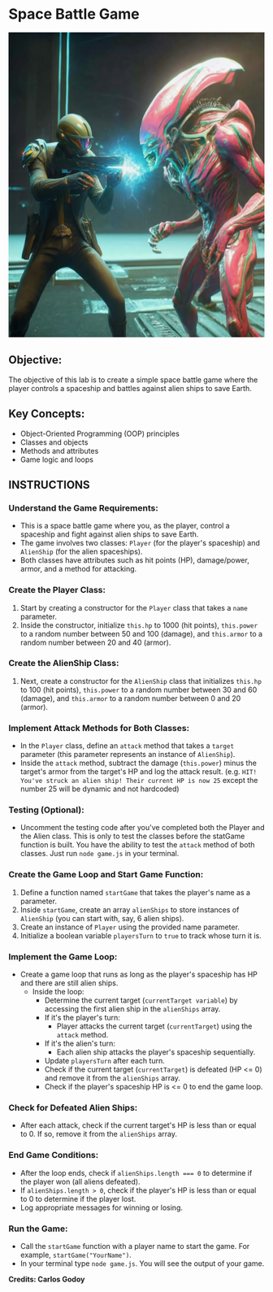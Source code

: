 # Space Battle Game

<img src="./assets/alien-battle.jpg" width="600" height="600">

## Objective:

The objective of this lab is to create a simple space battle game where the player controls a spaceship and battles against alien ships to save Earth.

## Key Concepts:

- Object-Oriented Programming (OOP) principles
- Classes and objects
- Methods and attributes
- Game logic and loops

## INSTRUCTIONS

### Understand the Game Requirements:

- This is a space battle game where you, as the player, control a spaceship and fight against alien ships to save Earth.
- The game involves two classes: `Player` (for the player's spaceship) and `AlienShip` (for the alien spaceships).
- Both classes have attributes such as hit points (HP), damage/power, armor, and a method for attacking.

### Create the Player Class:

1. Start by creating a constructor for the `Player` class that takes a `name` parameter.
2. Inside the constructor, initialize `this.hp` to 1000 (hit points), `this.power` to a random number between 50 and 100 (damage), and `this.armor` to a random number between 20 and 40 (armor).

### Create the AlienShip Class:

1. Next, create a constructor for the `AlienShip` class that initializes `this.hp` to 100 (hit points), `this.power` to a random number between 30 and 60 (damage), and `this.armor` to a random number between 0 and 20 (armor).

### Implement Attack Methods for Both Classes:

- In the `Player` class, define an `attack` method that takes a `target` parameter (this parameter represents an instance of `AlienShip`).
- Inside the `attack` method, subtract the damage (`this.power`) minus the target's armor from the target's HP and log the attack result.
  (e.g. `HIT! You've struck an alien ship! Their current HP is now 25` except the number 25 will be dynamic and not hardcoded)

### Testing (Optional):

- Uncomment the testing code after you've completed both the Player and the Alien class. This is only to test the classes before the statGame function is built. You have the ability to test the `attack` method of both classes. Just run `node game.js` in your terminal.

### Create the Game Loop and Start Game Function:

1. Define a function named `startGame` that takes the player's name as a parameter.
2. Inside `startGame`, create an array `alienShips` to store instances of `AlienShip` (you can start with, say, 6 alien ships).
3. Create an instance of `Player` using the provided name parameter.
4. Initialize a boolean variable `playersTurn` to `true` to track whose turn it is.

### Implement the Game Loop:

- Create a game loop that runs as long as the player's spaceship has HP and there are still alien ships.
  - Inside the loop:
    - Determine the current target (`currentTarget variable`) by accessing the first alien ship in the `alienShips` array.
    - If it's the player's turn:
      - Player attacks the current target (`currentTarget`) using the `attack` method.
    - If it's the alien's turn:
      - Each alien ship attacks the player's spaceship sequentially.
    - Update `playersTurn` after each turn.
    - Check if the current target (`currentTarget`) is defeated (HP <= 0) and remove it from the `alienShips` array.
    - Check if the player's spaceship HP is <= 0 to end the game loop.

### Check for Defeated Alien Ships:

- After each attack, check if the current target's HP is less than or equal to 0. If so, remove it from the `alienShips` array.

### End Game Conditions:

- After the loop ends, check if `alienShips.length === 0` to determine if the player won (all aliens defeated).
- If `alienShips.length > 0`, check if the player's HP is less than or equal to 0 to determine if the player lost.
- Log appropriate messages for winning or losing.

### Run the Game:

- Call the `startGame` function with a player name to start the game. For example, `startGame("YourName")`.
- In your terminal type `node game.js`. You will see the output of your game.

**Credits: Carlos Godoy**
